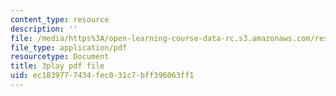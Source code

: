 ```yaml
---
content_type: resource
description: ''
file: /media/https%3A/open-learning-course-data-rc.s3.amazonaws.com/res-9-003-brains-minds-and-machines-summer-course-summer-2015/ec1839777434fec031c7bff396063ff1_juRiFivEj8s.pdf
file_type: application/pdf
resourcetype: Document
title: 3play pdf file
uid: ec183977-7434-fec0-31c7-bff396063ff1
---
```

